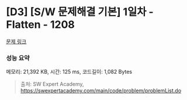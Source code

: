 # [D3] [S/W 문제해결 기본] 1일차 - Flatten - 1208 

[문제 링크](https://swexpertacademy.com/main/code/problem/problemDetail.do?contestProbId=AV139KOaABgCFAYh) 

### 성능 요약

메모리: 21,392 KB, 시간: 125 ms, 코드길이: 1,082 Bytes



> 출처: SW Expert Academy, https://swexpertacademy.com/main/code/problem/problemList.do
